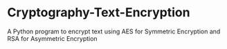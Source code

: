 # Cryptography-Text-Encryption
A Python program to encrypt text using AES for Symmetric Encryption and RSA for Asymmetric Encryption
